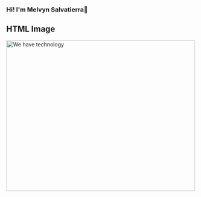 ### Hi! I'm Melvyn Salvatierra👋

<html>
<body>

<h2>HTML Image</h2>
<img src="https://media2.giphy.com/media/CTX0ivSQbI78A/giphy.gif" alt = "We have technology "width="500" height="400">

</body>
</html>

<!--
**Msal44/Msal44** is a ✨ _special_ ✨ repository because its `README.md` (this file) appears on your GitHub profile.

Here are some ideas to get you started:

- 🔭 I’m currently working on ...
- 🌱 I’m currently learning ...
- 👯 I’m looking to collaborate on ...
- 🤔 I’m looking for help with ...
- 💬 Ask me about ...
- 📫 How to reach me: ...
- 😄 Pronouns: ...
- ⚡ Fun fact: ...
-->
